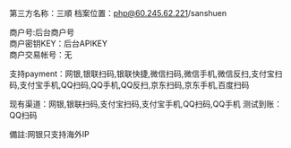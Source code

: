 第三方名称：三順
档案位置：php@60.245.62.221/sanshuen
 
商户号:后台商户号  
商户密钥KEY：后台APIKEY  
商户交易帐号：无  
 
支持payment：网银,银联扫码,银联快捷,微信扫码,微信手机,微信反扫,支付宝扫码,支付宝手机,QQ扫码,QQ手机,QQ反扫,京东扫码,京东手机,百度扫码
 
现有渠道：网银,银联扫码,支付宝扫码,支付宝手机,QQ扫码,QQ手机
测试到账：QQ扫码
 
 備註:网银只支持海外IP